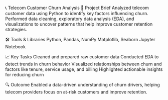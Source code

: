 📞 Telecom Customer Churn Analysis
📌 Project Brief
Analyzed telecom customer data using Python to identify key factors influencing churn. Performed data cleaning, exploratory data analysis (EDA), and visualizations to uncover patterns that help improve customer retention strategies.

🛠️ Tools & Libraries
Python, Pandas, NumPy
Matplotlib, Seaborn
Jupyter Notebook

📈 Key Tasks
Cleaned and prepared raw customer data
Conducted EDA to detect trends in churn behavior
Visualized relationships between churn and factors like tenure, service usage, and billing
Highlighted actionable insights for reducing churn

🔍 Outcome
Enabled a data-driven understanding of churn drivers, helping telecom providers focus on at-risk customers and improve retention.
